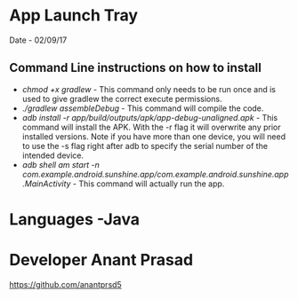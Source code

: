 # App Launch Tray

Date - 02/09/17

## Command Line instructions on how to install

* _chmod +x gradlew_ - This command only needs to be run once and is used to give gradlew the correct execute permissions.
* _./gradlew assembleDebug_ - This command will compile the code.
* _adb install -r app/build/outputs/apk/app-debug-unaligned.apk_ - This command will install the APK. With the -r flag it will overwrite any prior installed versions. Note if you have more than one device, you will need to use the -s flag right after adb to specify the serial number of the intended device.
* _adb shell am start -n com.example.android.sunshine.app/com.example.android.sunshine.app.MainActivity_ - This command will actually run the app.
# Languages -Java


# Developer  Anant Prasad
https://github.com/anantprsd5


